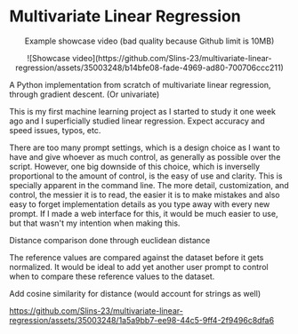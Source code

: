 # Multivariate Linear Regression
<p align="center">Example showcase video (bad quality because Github limit is 10MB)</p>
<p align="center">![Showcase video](https://github.com/Slins-23/multivariate-linear-regression/assets/35003248/b14bfe08-fade-4969-ad80-700706ccc211)</p>


A Python implementation from scratch of multivariate linear regression, through gradient descent. (Or univariate) 

This is my first machine learning project as I started to study it one week ago and I superficially studied linear regression. Expect accuracy and speed issues, typos, etc.

There are too many prompt settings, which is a design choice as I want to have and give whoever as much control, as generally as possible over the script. However, one big downside of this choice, which is inverselly proportional to the amount of control, is the easy of use and clarity. This is specially apparent in the command line. The more detail, customization, and control, the messier it is to read, the easier it is to make mistakes and also easy to forget implementation details as you type away with every new prompt. If I made a web interface for this, it would be much easier to use, but that wasn't my intention when making this.

Distance comparison done through euclidean distance

The reference values are compared against the dataset before it gets normalized. It would be ideal to add yet another user prompt to control when to compare these reference values to the dataset.

Add cosine similarity for distance (would account for strings as well)


https://github.com/Slins-23/multivariate-linear-regression/assets/35003248/1a5a9bb7-ee98-44c5-9ff4-2f9496c8dfa6

